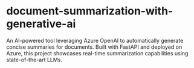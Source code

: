 # document-summarization-with-generative-ai
 An AI-powered tool leveraging Azure OpenAI to automatically generate concise summaries for documents. Built with FastAPI and deployed on Azure, this project showcases real-time summarization capabilities using state-of-the-art LLMs.
